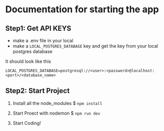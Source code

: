 # Documentation for starting the app

## Step1: Get API KEYS

- make a .env file in your local
- make a `LOCAL_POSTGRES_DATABASE` key and get the key from your local postgres database

It should look like this
```
LOCAL_POSTGRES_DATABASE=postgresql://<user>:<password>@localhost:<port>/<database_name>
```

## Step2: Start Project

1. Install all the node_modules
$ `npm install`


2. Start Proect with nodemon
$ `npm run dev`

3. Start Coding!